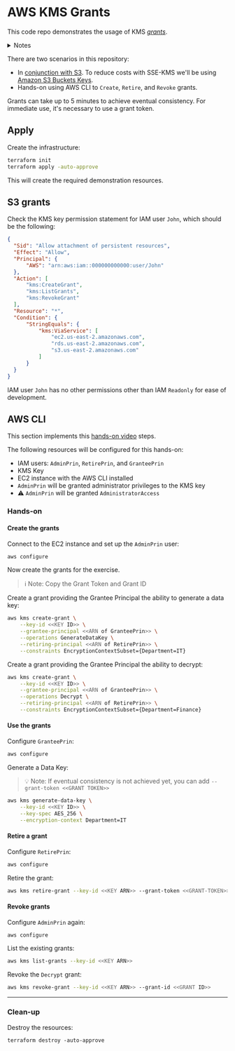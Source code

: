 # AWS KMS Grants

This code repo demonstrates the usage of KMS [_grants_][1].

<details>
  <summary>Notes</summary>
  <blockquote>
  A grant is a policy instrument that allows AWS principals to use KMS keys in cryptographic operations.

  Grants are commonly used by AWS services that integrate with AWS KMS to encrypt your data at rest. The service creates a grant on behalf of a user in the account, uses its permissions, and retires the grant as soon as its task is complete.
  </blockquote>
</details>

There are two scenarios in this repository:

- In [conjunction with S3][2]. To reduce costs with SSE-KMS we'll be using [Amazon S3 Buckets Keys][3].
- Hands-on using AWS CLI to `Create`, `Retire`, and `Revoke` grants.

Grants can take up to 5 minutes to achieve eventual consistency. For immediate use, it's necessary to use a grant token.

## Apply

Create the infrastructure:

```sh
terraform init
terraform apply -auto-approve
```

This will create the required demonstration resources.

## S3 grants

Check the KMS key permission statement for IAM user `John`, which should be the following:

```json
{
  "Sid": "Allow attachment of persistent resources",
  "Effect": "Allow",
  "Principal": {
      "AWS": "arn:aws:iam::000000000000:user/John"
  },
  "Action": [
      "kms:CreateGrant",
      "kms:ListGrants",
      "kms:RevokeGrant"
  ],
  "Resource": "*",
  "Condition": {
      "StringEquals": {
          "kms:ViaService": [
              "ec2.us-east-2.amazonaws.com",
              "rds.us-east-2.amazonaws.com",
              "s3.us-east-2.amazonaws.com"
          ]
      }
  }
}
```

IAM user `John` has no other permissions other than IAM `Readonly` for ease of development.

## AWS CLI

This section implements this [hands-on video][4] steps.

The following resources will be configured for this hands-on:

- IAM users: `AdminPrin`, `RetirePrin`, and `GranteePrin`
- KMS Key
- EC2 instance with the AWS CLI installed
- `AdminPrin` will be granted administrator privileges to the KMS key
- ⚠️ `AdminPrin` will be granted `AdministratorAccess`

### Hands-on

#### Create the grants

Connect to the EC2 instance and set up the `AdminPrin` user:

```sh
aws configure
```

Now create the grants for the exercise.

> ℹ️ Note: Copy the Grant Token and Grant ID

Create a grant providing the Grantee Principal the ability to generate a data key:

```sh
aws kms create-grant \
    --key-id <<KEY ID>> \
    --grantee-principal <<ARN of GranteePrin>> \
    --operations GenerateDataKey \
    --retiring-principal <<ARN of RetirePrin>> \
    --constraints EncryptionContextSubset={Department=IT}
```

Create a grant providing the Grantee Principal the ability to decrypt:

```sh
aws kms create-grant \
    --key-id <<KEY ID>> \
    --grantee-principal <<ARN of GranteePrin>> \
    --operations Decrypt \
    --retiring-principal <<ARN of RetirePrin>> \
    --constraints EncryptionContextSubset={Department=Finance}
```

#### Use the grants

Configure `GranteePrin`:

```sh
aws configure
```

Generate a Data Key:

> 💡 Note: If eventual consistency is not achieved yet, you can add `--grant-token <<GRANT TOKEN>>`

```sh
aws kms generate-data-key \
    --key-id <<KEY ID>> \
    --key-spec AES_256 \
    --encryption-context Department=IT
```

#### Retire a grant

Configure `RetirePrin`:

```sh
aws configure
```

Retire the grant:

```sh
aws kms retire-grant --key-id <<KEY ARN>> --grant-token <<GRANT-TOKEN>>
```

#### Revoke grants

Configure `AdminPrin` again:

```sh
aws configure
```

List the existing grants:

```sh
aws kms list-grants --key-id <<KEY ARN>>
```

Revoke the `Decrypt` grant:

```sh
aws kms revoke-grant --key-id <<KEY ARN>> --grant-id <<GRANT ID>>
```

---

### Clean-up

Destroy the resources:

```
terraform destroy -auto-approve
```

[1]: https://docs.aws.amazon.com/kms/latest/developerguide/grants.html
[2]: https://docs.aws.amazon.com/kms/latest/developerguide/services-s3.html
[3]: https://docs.aws.amazon.com/AmazonS3/latest/userguide/bucket-key.html
[4]: https://youtu.be/lmG360mNYyA
